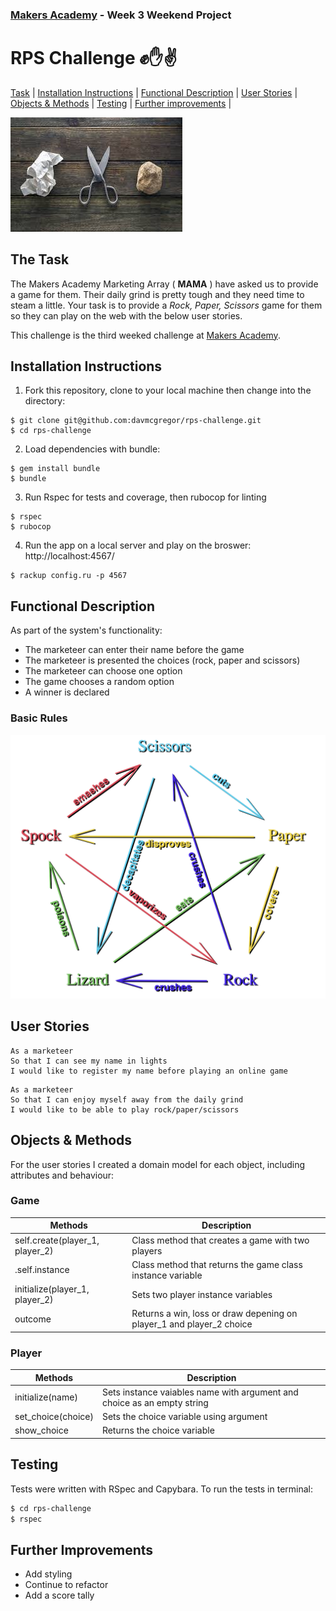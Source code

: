 ### [Makers Academy](http://www.makersacademy.com) - Week 3 Weekend Project 

# RPS Challenge ✊✋✌️
[Task](#Task) | [Installation Instructions](#Installation) | [Functional Description](#Functional_Description) | [User Stories](#User_Stories) | [Objects & Methods](#Methods) | [Testing](#Testing) | [Further improvements](#Further_Improvements) |

![rps](rps.jpg)

## <a name="Task">The Task</a>

The Makers Academy Marketing Array ( **MAMA** ) have asked us to provide a game for them. Their daily grind is pretty tough and they need time to steam a little. Your task is to provide a _Rock, Paper, Scissors_ game for them so they can play on the web with the below user stories.

This challenge is the third weeked challenge at [Makers Academy](https://github.com/makersacademy).

## <a name="Installation">Installation Instructions</a>

1. Fork this repository, clone to your local machine then change into the directory:
```
$ git clone git@github.com:davmcgregor/rps-challenge.git
$ cd rps-challenge
```
2. Load dependencies with bundle:
```
$ gem install bundle
$ bundle
```
3. Run Rspec for tests and coverage, then rubocop for linting
```
$ rspec
$ rubocop
```
4. Run the app on a local server and play on the broswer: http://localhost:4567/

```Shell
$ rackup config.ru -p 4567
```

## <a name="Functional_Description">Functional Description</a>

As part of the system's functionality:

* The marketeer can enter their name before the game
* The marketeer is presented the choices (rock, paper and scissors)
* The marketeer can choose one option
* The game chooses a random option
* A winner is declared

### Basic Rules

![rules](rules.jpg)

## <a name="User_Stories">User Stories</a>
```
As a marketeer
So that I can see my name in lights
I would like to register my name before playing an online game
```
```
As a marketeer
So that I can enjoy myself away from the daily grind
I would like to be able to play rock/paper/scissors
```
## <a name="Methods">Objects & Methods</a>

For the user stories I created a domain model for each object, including attributes and behaviour:

### Game

| Methods | Description |
| --- | --- |
| self.create(player_1, player_2) | Class method that creates a game with two players |
| .self.instance | Class method that returns the game class instance variable |
| initialize(player_1, player_2) | Sets two player instance variables |
| outcome | Returns a win, loss or draw depening on player_1 and player_2 choice |

### Player

| Methods | Description |
| --- | --- |
| initialize(name) |  Sets instance vaiables name with argument and choice as an empty string | 
| set_choice(choice) |  Sets the choice variable using argument | 
| show_choice |  Returns the choice variable | 

## <a name="Testing">Testing</a>

Tests were written with RSpec and Capybara. To run the tests in terminal: 

```bash
$ cd rps-challenge
$ rspec
```
## <a name="Further_Improvements">Further Improvements</a>

* Add styling
* Continue to refactor
* Add a score tally

